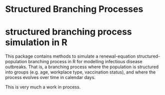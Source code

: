 Structured Branching Processes
================

<!-- README.md is generated from README.Rmd. Please edit that file -->

# structured branching process simulation in R

This package contains methods to simulate a renewal-equation
structured-population branching process in R for modelling infectious
disease outbreaks. That is, a branching process where the population is
structured into groups (e.g. age, workplace type, vaccination status),
and where the process evolves over time in calendar days.

This is very much a work in process.

